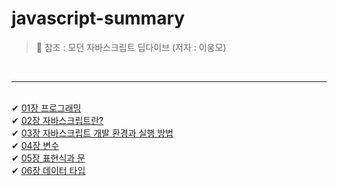 # javascript-summary

> 📌 참조 : 모던 자바스크립트 딥다이브 (저자 : 이웅모)

<br >
<hr />
<br />
✔︎ <a href="https://velog.io/@benqu94/01%EC%9E%A5-%ED%94%84%EB%A1%9C%EA%B7%B8%EB%9E%98%EB%B0%8D-fxm7o5iu">01장 프로그래밍</a><br />
✔︎ <a href="https://velog.io/@benqu94/02%EC%9E%A5-%EC%9E%90%EB%B0%94%EC%8A%A4%ED%81%AC%EB%A6%BD%ED%8A%B8%EB%9E%80">02장 자바스크립트란?</a><br />
✔︎ <a href="https://velog.io/@benqu94/03%EC%9E%A5-%EC%9E%90%EB%B0%94%EC%8A%A4%ED%81%AC%EB%A6%BD%ED%8A%B8-%EA%B0%9C%EB%B0%9C-%ED%99%98%EA%B2%BD%EA%B3%BC-%EC%8B%A4%ED%96%89-%EB%B0%A9%EB%B2%95">03장 자바스크립트 개발 환경과 실행 방법</a><br />
✔︎ <a href="https://velog.io/@benqu94/04%EC%9E%A5-%EB%B3%80%EC%88%98">04장 변수</a><br />
✔︎ <a href="https://velog.io/@benqu94/05%EC%9E%A5-%ED%91%9C%ED%98%84%EC%8B%9D%EA%B3%BC-%EB%AC%B8">05장 표현식과 문</a><br />
✔︎ <a href="https://velog.io/@benqu94/06%EC%9E%A5-%EB%8D%B0%EC%9D%B4%ED%84%B0-%ED%83%80%EC%9E%85">06장 데이터 타입</a>
